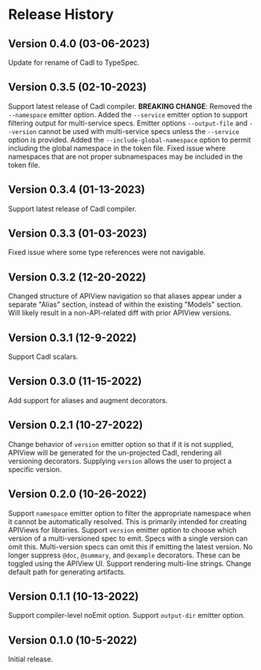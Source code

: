 # Release History

## Version 0.4.0 (03-06-2023)
Update for rename of Cadl to TypeSpec.

## Version 0.3.5 (02-10-2023)
Support latest release of Cadl compiler.
**BREAKING CHANGE**: Removed the `--namespace` emitter option.
Added the `--service` emitter option to support filtering output for multi-service specs.
Emitter options `--output-file` and `--version` cannot be used with multi-service specs unless the
  `--service` option is provided.
Added the `--include-global-namespace` option to permit including the global namespace in the token file.
Fixed issue where namespaces that are not proper subnamespaces may be included in the token file.

## Version 0.3.4 (01-13-2023)
Support latest release of Cadl compiler.

## Version 0.3.3 (01-03-2023)
Fixed issue where some type references were not navigable.

## Version 0.3.2 (12-20-2022)
Changed structure of APIView navigation so that aliases appear under a separate "Alias" section, instead of
  within the existing "Models" section. Will likely result in a non-API-related diff with prior APIView versions.

## Version 0.3.1 (12-9-2022)
Support Cadl scalars.

## Version 0.3.0 (11-15-2022)
Add support for aliases and augment decorators.

## Version 0.2.1 (10-27-2022)
Change behavior of `version` emitter option so that if it is not supplied, APIView will be generated for the
  un-projected Cadl, rendering all versioning decorators. Supplying `version` allows the user to project a
  specific version.

## Version 0.2.0 (10-26-2022)
Support `namespace` emitter option to filter the appropriate namespace when it cannot be automatically resolved.
  This is primarily intended for creating APIViews for libraries.
Support `version` emitter option to choose which version of a multi-versioned spec to emit. Specs with a single
  version can omit this. Multi-version specs can omit this if emitting the latest version.
No longer suppress `@doc`, `@summary`, and `@example` decorators. These can be toggled using the APIView UI.
Support rendering multi-line strings.
Change default path for generating artifacts.

## Version 0.1.1 (10-13-2022)
Support compiler-level noEmit option.
Support `output-dir` emitter option.

## Version 0.1.0 (10-5-2022)
Initial release.